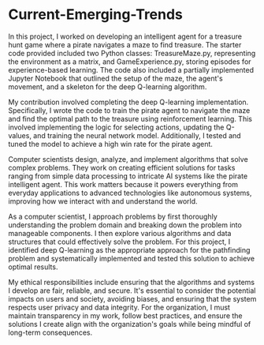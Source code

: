 # Current-Emerging-Trends
In this project, I worked on developing an intelligent agent for a treasure hunt game where a pirate navigates a maze to find treasure. The starter code provided included two Python classes: TreasureMaze.py, representing the environment as a matrix, and GameExperience.py, storing episodes for experience-based learning. The code also included a partially implemented Jupyter Notebook that outlined the setup of the maze, the agent's movement, and a skeleton for the deep Q-learning algorithm.

My contribution involved completing the deep Q-learning implementation. Specifically, I wrote the code to train the pirate agent to navigate the maze and find the optimal path to the treasure using reinforcement learning. This involved implementing the logic for selecting actions, updating the Q-values, and training the neural network model. Additionally, I tested and tuned the model to achieve a high win rate for the pirate agent.

Computer scientists design, analyze, and implement algorithms that solve complex problems. They work on creating efficient solutions for tasks ranging from simple data processing to intricate AI systems like the pirate intelligent agent. This work matters because it powers everything from everyday applications to advanced technologies like autonomous systems, improving how we interact with and understand the world.

As a computer scientist, I approach problems by first thoroughly understanding the problem domain and breaking down the problem into manageable components. I then explore various algorithms and data structures that could effectively solve the problem. For this project, I identified deep Q-learning as the appropriate approach for the pathfinding problem and systematically implemented and tested this solution to achieve optimal results.

My ethical responsibilities include ensuring that the algorithms and systems I develop are fair, reliable, and secure. It's essential to consider the potential impacts on users and society, avoiding biases, and ensuring that the system respects user privacy and data integrity. For the organization, I must maintain transparency in my work, follow best practices, and ensure the solutions I create align with the organization's goals while being mindful of long-term consequences.

